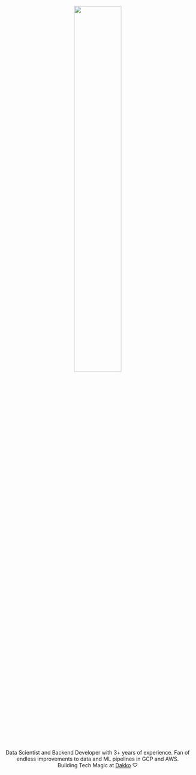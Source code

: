 <p align="center">
    <a href="https://dakko.ai">
        <img width="50%" src="imgs/header_space_rnd.png"/>
    </a>
</p>
<p align="center">
    <br>
    Data Scientist and Backend Developer with 3+ years of experience. 
    Fan of endless improvements to data and ML pipelines in GCP and AWS. 
    <br>
    Building Tech Magic at <a href="https://dakko.ai">Dakko</a> ♡
</p>
